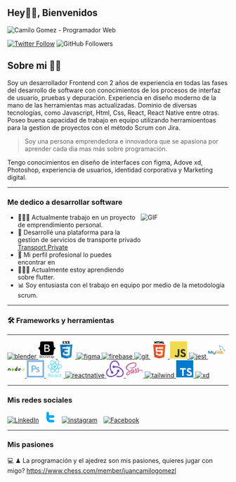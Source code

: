 ## Hey👋🏻, Bienvenidos 

![Camilo Gomez - Programador Web](https://i.ibb.co/GM81LWT/FRONTEND-DEVELOPER.png)




[![Twitter Follow](https://img.shields.io/twitter/follow/jcgomezl?style=social)](https://twitter.com/@jcgomezl)
![GitHub Followers](https://img.shields.io/github/stars/JuanCamiloGomezLopez?style=social)

## Sobre mi 👋🏻

Soy un desarrollador Frontend con 2 años de experiencia en todas las fases del desarrollo de software con conocimientos de los procesos de interfaz de usuario, pruebas y depuración. Experiencia en diseño moderno de la mano de 
las herramientas mas actualizadas. Dominio de diversas tecnologías, como Javascript, Html, Css, React, React Native entre otras. Poseo buena capacidad de trabajo en equipo utilizando herramioentoas para la gestion de proyectos con el método Scrum con Jira.
>Soy una persona emprendedora e innovadora que se apasiona por aprender cada dia mas más sobre programación. 

Tengo conocimientos en diseño de interfaces con figma, Adove xd, Photoshop, experiencia de usuarios, identidad corporativa y Marketing digital.

---

### Me dedico a desarrollar software

<!-- code gif-->
<img align="right" alt="GIF" src="https://i.ibb.co/z6krct2/83087-developer-front-end.gif" width="200" height="150" />

- 👨🏻‍💻 Actualmente trabajo en un proyecto de emprendimiento personal.
- 💼 Desarrollé una plataforma para la gestion de servicios de transporte privado [Transport Private](https://transport-private.netlify.app/)
- 🤺 Mi perfil profesional lo puedes encontrar en 
- 👨🏻‍🔬 Actualmente estoy aprendiendo sobre flutter.
- 📊 Soy entusiasta con el trabajo en equipo por medio de la metodología scrum.

---

### 🛠 Frameworks y herramientas

---

<p align="left"> <a href="https://www.blender.org/" target="_blank" rel="noreferrer"> <img src="https://download.blender.org/branding/community/blender_community_badge_white.svg" alt="blender" width="40" height="40"/> </a> <a href="https://getbootstrap.com" target="_blank" rel="noreferrer"> <img src="https://raw.githubusercontent.com/devicons/devicon/master/icons/bootstrap/bootstrap-plain-wordmark.svg" alt="bootstrap" width="40" height="40"/> </a> <a href="https://www.w3schools.com/css/" target="_blank" rel="noreferrer"> <img src="https://raw.githubusercontent.com/devicons/devicon/master/icons/css3/css3-original-wordmark.svg" alt="css3" width="40" height="40"/> </a> <a href="https://www.figma.com/" target="_blank" rel="noreferrer"> <img src="https://www.vectorlogo.zone/logos/figma/figma-icon.svg" alt="figma" width="40" height="40"/> </a> <a href="https://firebase.google.com/" target="_blank" rel="noreferrer"> <img src="https://www.vectorlogo.zone/logos/firebase/firebase-icon.svg" alt="firebase" width="40" height="40"/> </a> <a href="https://git-scm.com/" target="_blank" rel="noreferrer"> <img src="https://www.vectorlogo.zone/logos/git-scm/git-scm-icon.svg" alt="git" width="40" height="40"/> </a> <a href="https://www.w3.org/html/" target="_blank" rel="noreferrer"> <img src="https://raw.githubusercontent.com/devicons/devicon/master/icons/html5/html5-original-wordmark.svg" alt="html5" width="40" height="40"/> </a> <a href="https://developer.mozilla.org/en-US/docs/Web/JavaScript" target="_blank" rel="noreferrer"> <img src="https://raw.githubusercontent.com/devicons/devicon/master/icons/javascript/javascript-original.svg" alt="javascript" width="40" height="40"/> </a> <a href="https://jestjs.io" target="_blank" rel="noreferrer"> <img src="https://www.vectorlogo.zone/logos/jestjsio/jestjsio-icon.svg" alt="jest" width="40" height="40"/> </a> <a href="https://www.mysql.com/" target="_blank" rel="noreferrer"> <img src="https://raw.githubusercontent.com/devicons/devicon/master/icons/mysql/mysql-original-wordmark.svg" alt="mysql" width="40" height="40"/> </a> <a href="https://nodejs.org" target="_blank" rel="noreferrer"> <img src="https://raw.githubusercontent.com/devicons/devicon/master/icons/nodejs/nodejs-original-wordmark.svg" alt="nodejs" width="40" height="40"/> </a> <a href="https://www.photoshop.com/en" target="_blank" rel="noreferrer"> <img src="https://raw.githubusercontent.com/devicons/devicon/master/icons/photoshop/photoshop-line.svg" alt="photoshop" width="40" height="40"/> </a> <a href="https://reactjs.org/" target="_blank" rel="noreferrer"> <img src="https://raw.githubusercontent.com/devicons/devicon/master/icons/react/react-original-wordmark.svg" alt="react" width="40" height="40"/> </a> <a href="https://reactnative.dev/" target="_blank" rel="noreferrer"> <img src="https://reactnative.dev/img/header_logo.svg" alt="reactnative" width="40" height="40"/> </a> <a href="https://redux.js.org" target="_blank" rel="noreferrer"> <img src="https://raw.githubusercontent.com/devicons/devicon/master/icons/redux/redux-original.svg" alt="redux" width="40" height="40"/> </a> <a href="https://sass-lang.com" target="_blank" rel="noreferrer"> <img src="https://raw.githubusercontent.com/devicons/devicon/master/icons/sass/sass-original.svg" alt="sass" width="40" height="40"/> </a> <a href="https://tailwindcss.com/" target="_blank" rel="noreferrer"> <img src="https://www.vectorlogo.zone/logos/tailwindcss/tailwindcss-icon.svg" alt="tailwind" width="40" height="40"/> </a> <a href="https://www.typescriptlang.org/" target="_blank" rel="noreferrer"> <img src="https://raw.githubusercontent.com/devicons/devicon/master/icons/typescript/typescript-original.svg" alt="typescript" width="40" height="40"/> </a> <a href="https://www.adobe.com/products/xd.html" target="_blank" rel="noreferrer"> <img src="https://cdn.worldvectorlogo.com/logos/adobe-xd.svg" alt="xd" width="40" height="40"/> </a> </p>

---

### Mis redes sociales

[<img src='https://i.ibb.co/F7DLHL0/linkedin.png' alt='LinkedIn' width='24' style='width:24px; margin-right: 10px;'/>](https://www.linkedin.com/in/juan-camilo-g%C3%B3mez-174581277/)
[<img src='https://github.com/lgzarturo/lgzarturo/raw/master/assets/twitter.png' alt='Twitter' width='24' style='width:24px; margin-right: 10px;'/>](https://twitter.com/@jcgomezl)
[<img src='https://i.ibb.co/KqGMZBr/instagram.png' alt='instagram' width='24' style='width:24px; margin-right: 10px;'/>](https://www.instagram.com/jcamilo.gomezl/)
[<img src='https://i.ibb.co/zFchySc/facebook.png' alt='Facebook' width='24' style='width:24px; margin-right: 10px;'/>](https://www.facebook.com/profile.php?id=1033963755)


---

### Mis pasiones

💻 ♟ La programación y el ajedrez son mis pasiones, quieres jugar con migo?  https://www.chess.com/member/juancamilogomezl

